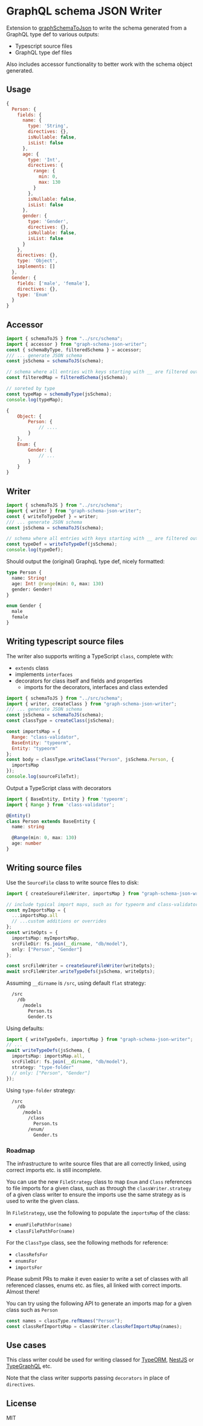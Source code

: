 # GraphQL schema JSON Writer

Extension to [graphSchemaToJson](https://github.com/jjwtay/graphSchemaToJson) to write the schema generated from a GraphQL type def to various outputs:

- Typescript source files
- GraphQL type def files

Also includes accessor functionality to better work with the schema object generated.

## Usage

```js
{
  Person: {
    fields: {
      name: {
        type: 'String',
        directives: {},
        isNullable: false,
        isList: false
      },
      age: {
        type: 'Int',
        directives: {
          range: {
            min: 0,
            max: 130
          }
        },
        isNullable: false,
        isList: false
      },
      gender: {
        type: 'Gender',
        directives: {},
        isNullable: false,
        isList: false
      }
    },
    directives: {},
    type: 'Object',
    implements: []
  },
  Gender: {
    fields: ['male', 'female'],
    directives: {},
    type: 'Enum'
  }
}
```

## Accessor

```js
import { schemaToJS } from "../src/schema";
import { accessor } from "graph-schema-json-writer";
const { schemaByType, filteredSchema } = accessor;
/// ... generate JSON schema
const jsSchema = schemaToJS(schema);

// schema where all entries with keys starting with __ are filtered out
const filteredMap = filteredSchema(jsSchema);

// soreted by type
const typeMap = schemaByType(jsSchema);
console.log(typeMap);
```

```js
{
    Object: {
        Person: {
            // ....
        }
    },
    Enum: {
        Gender: {
            // ...
        }
    }
}
```

## Writer

```js
import { schemaToJS } from "../src/schema";
import { writer } from "graph-schema-json-writer";
const { writeToTypeDef } = writer;
/// ... generate JSON schema
const jsSchema = schemaToJS(schema);

// schema where all entries with keys starting with __ are filtered out
const typeDef = writeToTypeDef(jsSchema);
console.log(typeDef);
```

Should output the (original) GraphqL type def, nicely formatted:

```graphql
type Person {
  name: String!
  age: Int! @range(min: 0, max: 130)
  gender: Gender!
}

enum Gender {
  male
  female
}
```

## Writing typescript source files

The writer also supports writing a TypeScript `class`, complete with:

- `extends` class
- implements `interfaces`
- decorators for class itself and fields and properties
  - imports for the decorators, interfaces and class extended

```js
import { schemaToJS } from "../src/schema";
import { writer, createClass } from "graph-schema-json-writer";
/// ... generate JSON schema
const jsSchema = schemaToJS(schema);
const classType = createClass(jsSchema);

const importsMap = {
  Range: "class-validator",
  BaseEntity: "typeorm",
  Entity: "typeorm"
};
const body = classType.writeClass("Person", jsSchema.Person, {
  importsMap
});
console.log(sourceFileTxt);
```

Output a TypeScript class with decorators

```ts
import { BaseEntity, Entity } from 'typeorm';
import { Range } from 'class-validator';

@Entity()
class Person extends BaseEntity {
  name: string

  @Range(min: 0, max: 130)
  age: number
}
```

## Writing source files

Use the `SourceFile` class to write source files to disk:

```ts
import { createSoureFileWriter, importsMap } from "graph-schema-json-writer";

// include typical import maps, such as for typeorm and class-validator
const myImportsMap = {
  ...importsMap.all
  // ...custom additions or overrides
};
const writeOpts = {
  importsMap: myImportsMap,
  srcFileDir: fs.join(__dirname, "db/model"),
  only: ["Person", "Gender"]
};

const srcFileWriter = createSoureFileWriter(writeOpts);
await srcFileWriter.writeTypeDefs(jsSchema, writeOpts);
```

Assuming `__dirname` is `/src`, using default `flat` strategy:

```txt
  /src
    /db
      /models
        Person.ts
        Gender.ts
```

Using defaults:

```ts
import { writeTypeDefs, importsMap } from "graph-schema-json-writer";
// ...
await writeTypeDefs(jsSchema, {
  importsMap: importsMap.all,
  srcFileDir: fs.join(__dirname, "db/model"),
  strategy: "type-folder"
  // only: ["Person", "Gender"]
});
```

Using `type-folder` strategy:

```txt
  /src
    /db
      /models
        /class
          Person.ts
        /enum/
          Gender.ts
```

### Roadmap

The infrastructure to write source files that are all correctly linked, using correct imports etc. is still incomplete.

You can use the new `FileStrategy` class to map `Enum` and `Class` references to file imports for a given class, such as through the `classWriter.strategy` of a given class writer to ensure the imports use the same strategy as is used to write the given class.

In `FileStrategy`, use the following to populate the `importsMap` of the class:

- `enumFilePathFor(name)`
- `classFilePathFor(name)`

For the `ClassType` class, see the following methods for reference:

- `classRefsFor`
- `enumsFor`
- `importsFor`

Please submit PRs to make it even easier to write a set of classes with all referenced classes, enums etc. as files, all linked with correct imports. Almost there!

You can try using the following API to generate an imports map for a given class such as `Person`

```ts
const names = classType.refNames("Person");
const classRefImportsMap = classWriter.classRefImportsMap(names);
```

## Use cases

This class writer could be used for writing classed for [TypeORM](http://typeorm.io/#/), [NestJS](https://nestjs.com/) or [TypeGraphQL](https://19majkel94.github.io/type-graphql/) etc.

Note that the class writer supports passing `decorators` in place of `directives`.

## License

MIT
